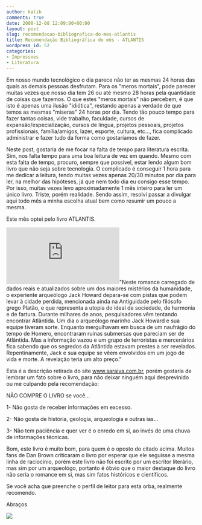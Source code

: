 ```yaml
---
author: kalib
comments: true
date: 2008-12-08 12:09:00+00:00
layout: post
slug: recomendacao-bibliografica-do-mes-atlantis
title: Recomendação Bibliográfica do mês - ATLANTIS
wordpress_id: 52
categories:
- Impressoes
- Literatura
---
```


Em nosso mundo tecnológico o dia parece não ter as mesmas 24 horas das quais as demais pessoas desfrutam. Para os "meros mortais", pode parecer muitas vezes que nosso dia tem 26 ou até mesmo 28 horas pela quantidade de coisas que fazemos. O que estes "meros mortais" não percebem, é que isto é apenas uma ilusão "idiótica", restando apenas a verdade de que temos as mesmas "míseras" 24 horas por dia. Tendo tão pouco tempo para fazer tantas coisas, vide trabalho, faculdade, cursos de expansão/especialização, cursos de língua, projetos pessoais, projetos profissionais, família/amigos, lazer, esporte, cultura, etc..., fica complicado administrar e fazer tudo da forma como gostaríamos de fazer.




Neste post, gostaria de me focar na falta de tempo para literatura escrita. Sim, nos falta tempo para uma boa leitura de vez em quando. Mesmo com esta falta de tempo, procuro, sempre que possível, estar lendo algum bom livro que não seja sobre tecnologia. O complicado é conseguir 1 hora para me dedicar a leitura, tendo muitas vezes apenas 20/30 minutos por dia para ler, na melhor das hipóteses, já que nem todo dia eu consigo esse tempo. Por isso, muitas vezes levo aproximadamente 1 mês inteiro para ler um único livro. Triste, porém realidade. Sendo assim, resolvi passar a divulgar aqui todo mês a minha escolha atual bem como resumir um pouco a mesma.




Este mês optei pelo livro ATLANTIS.




[![](http://www.livrariasaraiva.com.br/imagem/imagem.dll?L=120&A=-1&pro_id=204913&PIM_Id=)](http://www.livrariasaraiva.com.br/imagem/imagem.dll?L=120&A=-1&pro_id=204913&PIM_Id=)"Neste romance carregado de dados reais e atualizados sobre um dos maiores mistérios da humanidade, o experiente arqueólogo Jack Howard depara-se com pistas que podem levar à cidade perdida, mencionada ainda na Antiguidade pelo filósofo grego Platão, e que representa a utopia do ideal de sociedade, de harmonia e de fartura. Durante milhares de anos, pesquisadores vêm tentando encontrar Atlântida. Um dia o arqueólogo marinho Jack Howard e sua equipe tiveram sorte. Enquanto mergulhavam em busca de um naufrágio do tempo de Homero, encontraram ruínas submersas que pareciam ser de Atlântida. Mas a informação vazou e um grupo de terroristas e mercenários fica sabendo que os segredos da Atlântida estavam prestes a ser revelados. Repentinamente, Jack e sua equipe se vêem envolvidos em um jogo de vida e morte. A revelação teria um alto preço."




Esta é a descrição retirada do site www.saraiva.com.br, porém gostaria de lembrar um fato sobre o livro, para não deixar ninguém aqui desprevinido ou me culpando pela recomendação:




NÃO COMPRE O LIVRO se você...  

1- Não gosta de receber informações em excesso.  

2- Não gosta de história, geologia, arqueologia e outras ias...  

3- Não tem paciência e quer ver é o enredo em si, ao invés de uma chuva de informações técnicas.




Bom, este livro é muito bom, para quem é o oposto do citado acima. Muitos fans de Dan Brown criticaram o livro por esperar que ele seguisse a mesma linha de raciocínio, porém este livro não foi escrito por um escritor literário, mas sim por um arqueológo, portanto é óbvio que o maior destaque do livro não seria o romance em si, mas sim fatos históricos e científicos.




Se você acha que preenche o perfil de leitor para esta orba, realmente recomendo.




Abraços




![](http://img376.imageshack.us/img376/8000/userbar635980sd7.gif)



